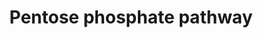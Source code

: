 ---
annotations:
- type: Pathway Ontology
  value: pentose phosphate pathway
authors:
- Kdahlquist
- MaintBot
- Thomas
- Ddigles
- Egonw
- DeSl
- Eweitz
description: 'The pentose phosphate pathway is important for generating NADPH,  which
  is a source of reducing energy, as well as a variety of sugar  molecules that are
  required for the biosynthesis of nucleic acids and  amino acids. (CITS:[8929392])(CITS:[8910528])(CITS:[9813062])(CITS:[
  11298766])(CITS:[1628611])(CITS:[15960801])(CITS:[7916691])(CITS:[14690456]).  This
  pathway is also important for protecting yeast from oxidative  stress, since NADPH
  is an essential cofactor for glutathione- and  thioredoxin-dependent enzymes that
  defend cells against oxidative  damage (CITS:[8929392])(CITS:[8910528])(CITS:[11557322])(CITS:[16179340]).  The
  pentose phosphate pathway is of industrial interest for the fermentation of xylose
  to ethanol (CITS:[11916674]). Xylose is the predominant sugar found in biomass such
  as agricultural wastes, wood, municipal solid wastes, and wastes from pulp and paper
  industries,  and possibly could serve as a low-cost and abundant raw material for  fuel
  ethanol production (CITS:[8534086]). Saccharomyces cerevisiae does  not naturally
  metabolize xylose, but recombinant S. cerevisiae  strains containing the xylose
  reductase and xylitol dehydrogenase  genes from Pichia stipitis are able to metabolize
  xylose via the  pentose phosphate pathway (CITS:[15630585])(CITS:[8534086]). Changes
  in  the levels of enzymes in the pentose phosphate pathway effect the  fitness,
  ethanol production, and amount of xylose metabolized by  these recombinant xylose-utilizing
  strains.  The pentose phosphate pathway is also of medical interest because mutations
  in the human homologs of some yeast pentose phosphate genes  are associated with
  a variety of diseases.  Zwf1p is homologus to  human glucose-6-phosphate dehydrogenase
  (G6PD), which has been  implicated in neonatal jaundice and haemolytic anemia. Sol3p
  and  Sol4p have similarity to human PGLS, which is associated with 6- phosphogluconolactonase
  deficiency and may contribute to some forms  of G6PD-associated hemolytic anemia
  (CITS:[10518023]). Sol3p and Sol4p  also have similarity to human H6PD, which is
  associated with  cortisone reductase deficiency (CITS:[10518023]). Gnd1p and Gnd2p
  have  similarity to human PGD, mutation in which may also contribute to  some forms
  of G6PD-associated hemolytic anemia (CITS:[10518023]). Tal1p  is similar to human
  TALDO1, mutation in which has been reported to be  associated with transaldolase
  deficiency and hepatosplenomegaly (CITS:[ 8300619]). Rki1p has similarity to human
  RPIA, which has been  associated with ribose 5-phosphate isomerase deficiency,  leukoencephalopathy
  and peripheral neuropathy (CITS:[16054529]).   SOURCE: SGD pathways, http://pathway.yeastgenome.org/server.html'
last-edited: 2021-05-20
organisms:
- Saccharomyces cerevisiae
redirect_from:
- /index.php/Pathway:WP369
- /instance/WP369
schema-jsonld:
- '@context': https://schema.org/
  '@id': https://wikipathways.github.io/pathways/WP369.html
  '@type': Dataset
  creator:
    '@type': Organization
    name: WikiPathways
  description: 'The pentose phosphate pathway is important for generating NADPH,  which
    is a source of reducing energy, as well as a variety of sugar  molecules that
    are required for the biosynthesis of nucleic acids and  amino acids. (CITS:[8929392])(CITS:[8910528])(CITS:[9813062])(CITS:[
    11298766])(CITS:[1628611])(CITS:[15960801])(CITS:[7916691])(CITS:[14690456]).  This
    pathway is also important for protecting yeast from oxidative  stress, since NADPH
    is an essential cofactor for glutathione- and  thioredoxin-dependent enzymes that
    defend cells against oxidative  damage (CITS:[8929392])(CITS:[8910528])(CITS:[11557322])(CITS:[16179340]).  The
    pentose phosphate pathway is of industrial interest for the fermentation of xylose
    to ethanol (CITS:[11916674]). Xylose is the predominant sugar found in biomass
    such as agricultural wastes, wood, municipal solid wastes, and wastes from pulp
    and paper industries,  and possibly could serve as a low-cost and abundant raw
    material for  fuel ethanol production (CITS:[8534086]). Saccharomyces cerevisiae
    does  not naturally metabolize xylose, but recombinant S. cerevisiae  strains
    containing the xylose reductase and xylitol dehydrogenase  genes from Pichia stipitis
    are able to metabolize xylose via the  pentose phosphate pathway (CITS:[15630585])(CITS:[8534086]).
    Changes in  the levels of enzymes in the pentose phosphate pathway effect the  fitness,
    ethanol production, and amount of xylose metabolized by  these recombinant xylose-utilizing
    strains.  The pentose phosphate pathway is also of medical interest because mutations
    in the human homologs of some yeast pentose phosphate genes  are associated with
    a variety of diseases.  Zwf1p is homologus to  human glucose-6-phosphate dehydrogenase
    (G6PD), which has been  implicated in neonatal jaundice and haemolytic anemia.
    Sol3p and  Sol4p have similarity to human PGLS, which is associated with 6- phosphogluconolactonase
    deficiency and may contribute to some forms  of G6PD-associated hemolytic anemia
    (CITS:[10518023]). Sol3p and Sol4p  also have similarity to human H6PD, which
    is associated with  cortisone reductase deficiency (CITS:[10518023]). Gnd1p and
    Gnd2p have  similarity to human PGD, mutation in which may also contribute to  some
    forms of G6PD-associated hemolytic anemia (CITS:[10518023]). Tal1p  is similar
    to human TALDO1, mutation in which has been reported to be  associated with transaldolase
    deficiency and hepatosplenomegaly (CITS:[ 8300619]). Rki1p has similarity to human
    RPIA, which has been  associated with ribose 5-phosphate isomerase deficiency,  leukoencephalopathy
    and peripheral neuropathy (CITS:[16054529]).   SOURCE: SGD pathways, http://pathway.yeastgenome.org/server.html'
  keywords:
  - Fructose-6-phosphate
  - Ribulose-5-phosphate
  - ZWF1
  - TKL1
  - Erythrose-4-phosphate
  - SOL3
  - RKI1
  - Glucose-6-phosphate
  - TAL1
  - D-Ribose-5-Phosphate
  - H2O
  - Sedoheptulose-7-phosphate
  - H+
  - GND2
  - SOL4
  - D-6-Phospho-glucono-delta-lactone
  - '[CO2]'
  - TKL2
  - Glyceraldehyde-3-phosphate
  - NADPH
  - NADP
  - RPE1
  - GND1
  - 6-Phosphogluconate
  - Xylulose-5-phosphate
  license: CC0
  name: Pentose phosphate pathway
seo: CreativeWork
title: Pentose phosphate pathway
wpid: WP369
---